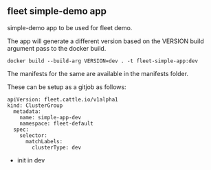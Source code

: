 ## fleet simple-demo app

simple-demo app to be used for fleet demo.

The app will generate a different version based on the VERSION build argument pass to the docker build.

`docker build --build-arg VERSION=dev . -t fleet-simple-app:dev`

The manifests for the same are available in the manifests folder.

These can be setup as a gitjob as follows:

```
apiVersion: fleet.cattle.io/v1alpha1
kind: ClusterGroup
  metadata:
    name: simple-app-dev
    namespace: fleet-default
  spec:
    selector:
      matchLabels:
        clusterType: dev
```

- init in dev 